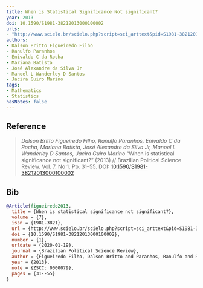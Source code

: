 ```yaml
---
title: When is Statistical Significance Not significant?
year: 2013
doi: 10.1590/S1981-38212013000100002
urls:
- "http://www.scielo.br/scielo.php?script=sci_arttext&pid=S1981-38212013000100002&lng=en&tlng=en"
authors:
- Dalson Britto Figueiredo Filho
- Ranulfo Paranhos
- Enivaldo C da Rocha
- Mariana Batista
- José Alexandre da Silva Jr
- Manoel L Wanderley D Santos
- Jacira Guiro Marino
tags:
- Mathematics
- Statistics
hasNotes: false
---
```


## Reference

> <i>Dalson Britto Figueiredo Filho, Ranulfo Paranhos, Enivaldo C da Rocha, Mariana Batista, José Alexandre da Silva Jr, Manoel L Wanderley D Santos, Jacira Guiro Marino</i> “When is statistical significance not significant?” (2013) // Brazilian Political Science Review. Vol.&nbsp;7. No&nbsp;1. Pp.&nbsp;31–55. DOI:&nbsp;<a href='https://doi.org/10.1590/S1981-38212013000100002'>10.1590/S1981-38212013000100002</a>

## Bib

```bib
@Article{figueiredo2013,
  title = {When is statistical significance not significant?},
  volume = {7},
  issn = {1981-3821},
  url = {http://www.scielo.br/scielo.php?script=sci_arttext&pid=S1981-38212013000100002&lng=en&tlng=en},
  doi = {10.1590/S1981-38212013000100002},
  number = {1},
  urldate = {2020-01-19},
  journal = {Brazilian Political Science Review},
  author = {Figueiredo Filho, Dalson Britto and Paranhos, Ranulfo and Rocha, Enivaldo C da and Batista, Mariana and Silva Jr, José Alexandre da and Santos, Manoel L Wanderley D and Marino, Jacira Guiro},
  year = {2013},
  note = {ZSCC: 0000079},
  pages = {31--55}
}
```
